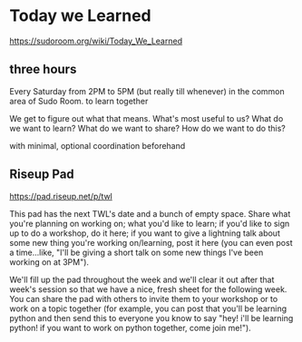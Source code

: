 # Today we Learned

https://sudoroom.org/wiki/Today_We_Learned

## three hours

Every Saturday from 2PM to 5PM (but really till whenever) in the common area of Sudo Room. to learn together

We get to figure out what that means. What's most useful to us? What do we want to learn? What do we want to share? How do we want to do this?  

with minimal, optional coordination beforehand

## Riseup Pad

https://pad.riseup.net/p/twl

This pad has the next TWL's date and a bunch of empty space. Share what you're planning on working on; what you'd like to learn; if you'd like to sign up to do a workshop, do it here; if you want to give a lightning talk about some new thing you're working on/learning, post it here (you can even post a time...like, "I'll be giving a short talk on some new things I've been working on at 3PM").

We'll fill up the pad throughout the week and we'll clear it out after that week's session so that we have a nice, fresh sheet for the following week. You can share the pad with others to invite them to your workshop or to work on a topic together (for example, you can post that you'll be learning python and then send this to everyone you know to say "hey! i'll be learning python! if you want to work on python together, come join me!"). 